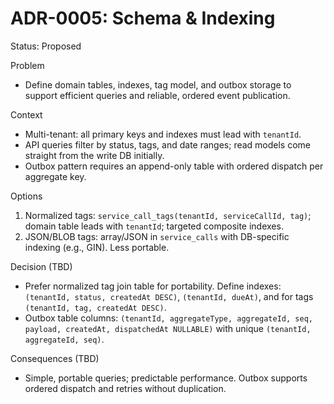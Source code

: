 # ADR-0005: Schema & Indexing

Status: Proposed

Problem

- Define domain tables, indexes, tag model, and outbox storage to support efficient queries and reliable, ordered event publication.

Context

- Multi-tenant: all primary keys and indexes must lead with `tenantId`.
- API queries filter by status, tags, and date ranges; read models come straight from the write DB initially.
- Outbox pattern requires an append-only table with ordered dispatch per aggregate key.

Options

1. Normalized tags: `service_call_tags(tenantId, serviceCallId, tag)`; domain table leads with `tenantId`; targeted composite indexes.
2. JSON/BLOB tags: array/JSON in `service_calls` with DB-specific indexing (e.g., GIN). Less portable.

Decision (TBD)

- Prefer normalized tag join table for portability. Define indexes: `(tenantId, status, createdAt DESC)`, `(tenantId, dueAt)`, and for tags `(tenantId, tag, createdAt DESC)`.
- Outbox table columns: `(tenantId, aggregateType, aggregateId, seq, payload, createdAt, dispatchedAt NULLABLE)` with unique `(tenantId, aggregateId, seq)`.

Consequences (TBD)

- Simple, portable queries; predictable performance. Outbox supports ordered dispatch and retries without duplication.
